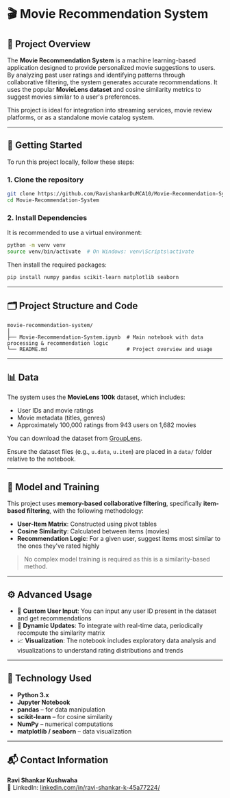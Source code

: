 # 🎬 Movie Recommendation System

## 📌 Project Overview

The **Movie Recommendation System** is a machine learning-based application designed to provide personalized movie suggestions to users. By analyzing past user ratings and identifying patterns through collaborative filtering, the system generates accurate recommendations. It uses the popular **MovieLens dataset** and cosine similarity metrics to suggest movies similar to a user's preferences.

This project is ideal for integration into streaming services, movie review platforms, or as a standalone movie catalog system.

---

## 🚀 Getting Started

To run this project locally, follow these steps:

### 1. Clone the repository

```bash
git clone https://github.com/RavishankarDuMCA10/Movie-Recommendation-System.git
cd Movie-Recommendation-System
```

### 2. Install Dependencies

It is recommended to use a virtual environment:

```bash
python -m venv venv
source venv/bin/activate  # On Windows: venv\Scripts\activate
```

Then install the required packages:

```bash
pip install numpy pandas scikit-learn matplotlib seaborn
```
---

## 🗂️ Project Structure and Code

```
movie-recommendation-system/
│
├── Movie-Recommendation-System.ipynb  # Main notebook with data processing & recommendation logic
└── README.md                          # Project overview and usage
```

---

## 📊 Data

The system uses the **MovieLens 100k** dataset, which includes:

- User IDs and movie ratings
- Movie metadata (titles, genres)
- Approximately 100,000 ratings from 943 users on 1,682 movies

You can download the dataset from [GroupLens](https://grouplens.org/datasets/movielens/100k/).

Ensure the dataset files (e.g., `u.data`, `u.item`) are placed in a `data/` folder relative to the notebook.

---

## 🧠 Model and Training

This project uses **memory-based collaborative filtering**, specifically **item-based filtering**, with the following methodology:

- **User-Item Matrix**: Constructed using pivot tables
- **Cosine Similarity**: Calculated between items (movies)
- **Recommendation Logic**: For a given user, suggest items most similar to the ones they've rated highly

> No complex model training is required as this is a similarity-based method.

---

## ⚙️ Advanced Usage

- 🎯 **Custom User Input**: You can input any user ID present in the dataset and get recommendations
- 🔄 **Dynamic Updates**: To integrate with real-time data, periodically recompute the similarity matrix
- 📈 **Visualization**: The notebook includes exploratory data analysis and visualizations to understand rating distributions and trends

---

## 🧰 Technology Used

- **Python 3.x**
- **Jupyter Notebook**
- **pandas** – for data manipulation
- **scikit-learn** – for cosine similarity
- **NumPy** – numerical computations
- **matplotlib / seaborn** – data visualization

---

## 📬 Contact Information

**Ravi Shankar Kushwaha**  
🔗 LinkedIn: [linkedin.com/in/ravi-shankar-k-45a77224/](https://www.linkedin.com/in/ravi-shankar-k-45a77224/)
